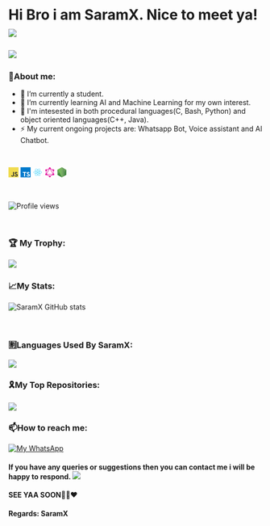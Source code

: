 # Hi Bro i am SaramX. Nice to meet ya!   <img src="https://c.tenor.com/y9nm4uVkjUIAAAAi/cute.gif" width="2px">


<a href="https://t.me/Ftx00"><img align='centre' src='https://c.tenor.com/AOPVAMTmFfQAAAAC/mochizou-mochizou-ooji.gif' width='200"'> </a>

### 🌠About me:
- 🔭 I’m currently a student.
- 🌱 I’m currently learning AI and Machine Learning for my own interest. 
- 🤔 I'm intesested in both procedural languages(C, Bash, Python) and object oriented languages(C++, Java).
- ⚡ My current ongoing projects are: Whatsapp Bot, Voice assistant and AI Chatbot.

<br>

<code><img height="20" src="https://raw.githubusercontent.com/github/explore/80688e429a7d4ef2fca1e82350fe8e3517d3494d/topics/javascript/javascript.png"></code>
<code><img height="20" src="https://raw.githubusercontent.com/github/explore/80688e429a7d4ef2fca1e82350fe8e3517d3494d/topics/typescript/typescript.png"></code>
<code><img height="20" src="https://raw.githubusercontent.com/github/explore/80688e429a7d4ef2fca1e82350fe8e3517d3494d/topics/react/react.png"></code>
<code><img height="20" src="https://raw.githubusercontent.com/github/explore/5c058a388828bb5fde0bcafd4bc867b5bb3f26f3/topics/graphql/graphql.png"></code>
<code><img height="20" src="https://raw.githubusercontent.com/github/explore/80688e429a7d4ef2fca1e82350fe8e3517d3494d/topics/nodejs/nodejs.png"></code>  

<br>

![Profile views](https://gpvc.arturio.dev/github-profile-views-counter)

<br>

### 🏆 My Trophy:
<a>
  <img width=600 src="https://github-profile-trophy.vercel.app/?username=ryo-ma&theme=matrix"/>
</a>

<br>

### 📈My Stats:
![SaramX GitHub stats](https://github-readme-stats.vercel.app/api?username=anuraghazra&show_icons=true&theme=radical)

<br>

### 🈹Languages Used By SaramX:
<img align="center" src="https://github-readme-stats.vercel.app/api/top-langs/?username=anuraghazra&layout=compact&theme=buefy&hide_border=true" />

<br>

### 🎗️My Top Repositories:

<a href="https://github.com/saramkhani/Full-HTML-Website">
   <img align="center" src="https://github-readme-stats.vercel.app/api/pin/?username=anuraghazra&repo=github-readme-stats&theme=buefy" />
</a>

<br>

### 📫How to reach me:

[![My WhatsApp](https://img.shields.io/badge/WhatsApp-25D366?style=for-the-badge&logo=whatsapp&logoColor=white)](https://wa.me/923414495475)
#### If you have any queries or suggestions then you can contact me i will be happy to respond. <img src="https://c.tenor.com/y9nm4uVkjUIAAAAi/cute.gif" width="20px">
#### SEE YAA SOON🥰​💫​♥️
#### Regards: SaramX
